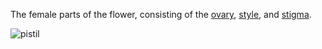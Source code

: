 The female parts of the flower, consisting of the [ovary](./ovary.html), [style](./style.html), and [stigma](./stigma.html).

![pistil](../i/pistil.svg)
